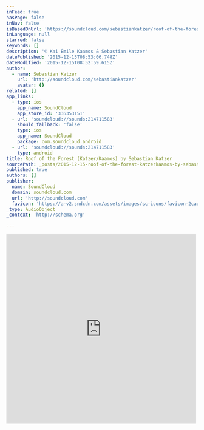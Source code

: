 ```yaml
---
inFeed: true
hasPage: false
inNav: false
isBasedOnUrl: 'https://soundcloud.com/sebastiankatzer/roof-of-the-forest-katzerkaamos'
inLanguage: null
starred: false
keywords: []
description: '© Kai Émile Kaamos & Sebastian Katzer'
datePublished: '2015-12-15T08:53:06.748Z'
dateModified: '2015-12-15T08:52:59.615Z'
author:
  - name: Sebastian Katzer
    url: 'http://soundcloud.com/sebastiankatzer'
    avatar: {}
related: []
app_links:
  - type: ios
    app_name: SoundCloud
    app_store_id: '336353151'
  - url: 'soundcloud://sounds:214711583'
    should_fallback: 'false'
    type: ios
    app_name: SoundCloud
    package: com.soundcloud.android
  - url: 'soundcloud://sounds:214711583'
    type: android
title: Roof of the Forest (Katzer/Kaamos) by Sebastian Katzer
sourcePath: _posts/2015-12-15-roof-of-the-forest-katzerkaamos-by-sebastian-katzer.md
published: true
authors: []
publisher:
  name: SoundCloud
  domain: soundcloud.com
  url: 'http://soundcloud.com'
  favicon: 'https://a-v2.sndcdn.com/assets/images/sc-icons/favicon-2cadd14b.ico'
_type: AudioObject
_context: 'http://schema.org'

---
```

<iframe src="https://cdn.embedly.com/widgets/media.html?src=https%3A%2F%2Fw.soundcloud.com%2Fplayer%2F%3Fvisual%3Dtrue%26url%3Dhttp%253A%252F%252Fapi.soundcloud.com%252Ftracks%252F214711583%26show_artwork%3Dtrue&amp;url=https%3A%2F%2Fsoundcloud.com%2Fsebastiankatzer%2Froof-of-the-forest-katzerkaamos&amp;image=http%3A%2F%2Fi1.sndcdn.com%2Fartworks-000123239666-qf5e9m-t500x500.jpg&amp;key=b7d04c9b404c499eba89ee7072e1c4f7&amp;type=text%2Fhtml&amp;schema=soundcloud" width="500" height="500" scrolling="no" frameborder="0" allowfullscreen="allowfullscreen" style=""></iframe>